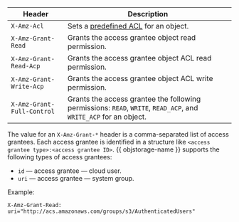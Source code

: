 | Header | Description |
| ---------- | --------- |
| `X-Amz-Acl` | Sets a [predefined ACL](../concepts/acl.md#predefined-acls) for an object. |
| `X-Amz-Grant-Read` | Grants the access grantee object read permission. |
| `X-Amz-Grant-Read-Acp` | Grants the access grantee object ACL read permission. |
| `X-Amz-Grant-Write-Acp` | Grants the access grantee object ACL write permission. |
| `X-Amz-Grant-Full-Control` | Grants the access grantee the following permissions: `READ`, `WRITE`, `READ_ACP`, and `WRITE_ACP` for an object. |

The value for an `X-Amz-Grant-*` header is a comma-separated list of access grantees. Each access grantee is identified in a structure like `<access grantee type>:<access grantee ID>`. {{ objstorage-name }} supports the following types of access grantees:

* `id` — access grantee — cloud user.
* `uri` — access grantee — system group.

Example:

```
X-Amz-Grant-Read: uri="http://acs.amazonaws.com/groups/s3/AuthenticatedUsers"
```